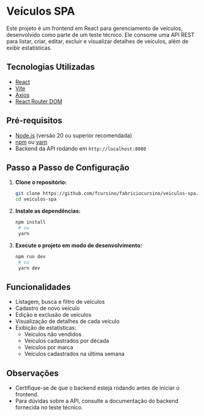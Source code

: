 # Veículos SPA

Este projeto é um frontend em React para gerenciamento de veículos, desenvolvido como parte de um teste técnico. Ele consome uma API REST para listar, criar, editar, excluir e visualizar detalhes de veículos, além de exibir estatísticas.

## Tecnologias Utilizadas

- [React](https://react.dev/)
- [Vite](https://vitejs.dev/)
- [Axios](https://axios-http.com/)
- [React Router DOM](https://reactrouter.com/)

## Pré-requisitos

- [Node.js](https://nodejs.org/) (versão 20 ou superior recomendada)
- [npm](https://www.npmjs.com/) ou [yarn](https://yarnpkg.com/)
- Backend da API rodando em `http://localhost:8080`

## Passo a Passo de Configuração

1. **Clone o repositório:**

   ```sh
   git clone https://github.com/fcursino/fabriciocursino/veiculos-spa.git
   cd veiculos-spa

2. **Instale as dependências:**
   ```sh
   npm install
    # ou
    yarn
1. **Execute o projeto em modo de desenvolvimento:**

   ```sh
   npm run dev
    # ou
    yarn dev

## Funcionalidades

- Listagem, busca e filtro de veículos
- Cadastro de novo veículo
- Edição e exclusão de veículos
- Visualização de detalhes de cada veículo
- Exibição de estatísticas:
  - Veículos não vendidos
  - Veículos cadastrados por década
  - Veículos por marca
  - Veículos cadastrados na última semana

## Observações

- Certifique-se de que o backend esteja rodando antes de iniciar o frontend.
- Para dúvidas sobre a API, consulte a documentação do backend fornecida no teste técnico.